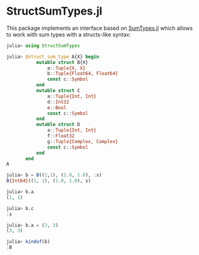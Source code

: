 # StructSumTypes.jl

This package implements an interface based on [SumTypes.jl](https://github.com/MasonProtter/SumTypes.jl) which allows to work with sum types with a structs-like syntax:

```julia
julia> using StructSumTypes

julia> @struct_sum_type A{X} begin
           mutable struct B{X}
               a::Tuple{X, X}
               b::Tuple{Float64, Float64}
               const c::Symbol
           end
           mutable struct C
               a::Tuple{Int, Int}
               d::Int32
               e::Bool
               const c::Symbol
           end
           mutable struct D
               a::Tuple{Int, Int}
               f::Float32
               g::Tuple{Complex, Complex}
               const c::Symbol
           end
       end
A

julia> b = B((1,1), (1.0, 1.0), :s)
B{Int64}((1, 1), (1.0, 1.0), s)

julia> b.a
(1, 1)

julia> b.c
:s

julia> b.a = (3, 3)
(3, 3)

julia> kindof(b)
:B
```
